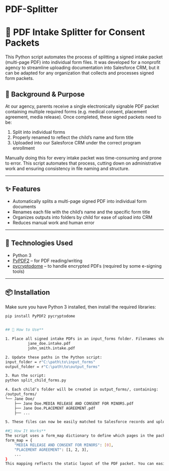 # PDF-Splitter
# 🧾 PDF Intake Splitter for Consent Packets

This Python script automates the process of splitting a signed intake packet (multi-page PDF) into individual form files. It was developed for a nonprofit agency to streamline uploading documentation into Salesforce CRM, but it can be adapted for any organization that collects and processes signed form packets.

## 📘 Background & Purpose

At our agency, parents receive a single electronically signable PDF packet containing multiple required forms (e.g. medical consent, placement agreement, media release). Once completed, these signed packets need to be:

1. Split into individual forms
2. Properly renamed to reflect the child’s name and form title
3. Uploaded into our Salesforce CRM under the correct program enrollment

Manually doing this for every intake packet was time-consuming and prone to error. This script automates that process, cutting down on administrative work and ensuring consistency in file naming and structure.

---

## ✨ Features

- Automatically splits a multi-page signed PDF into individual form documents
- Renames each file with the child’s name and the specific form title
- Organizes outputs into folders by child for ease of upload into CRM
- Reduces manual work and human error

---

## 🔧 Technologies Used

- Python 3
- [PyPDF2](https://pypi.org/project/PyPDF2/) – for PDF reading/writing
- [pycryptodome](https://pypi.org/project/pycryptodome/) – to handle encrypted PDFs (required by some e-signing tools)

---

## 📦 Installation

Make sure you have Python 3 installed, then install the required libraries:

```bash
pip install PyPDF2 pycryptodome


## 🚀 How to Use**

1. Place all signed intake PDFs in an input_forms folder. Filenames should begin with the child’s name:
          jane_doe.intake.pdf
          john_smith.intake.pdf

2. Update these paths in the Python script:
input_folder = r"C:\path\to\input_forms"
output_folder = r"C:\path\to\output_forms"

3. Run the script:
python split_child_forms.py

4. Each child’s folder will be created in output_forms/, containing:
/output_forms/
└── Jane Doe/
    ├── Jane Doe.MEDIA RELEASE AND CONSENT FOR MINORS.pdf
    ├── Jane Doe.PLACEMENT AGREEMENT.pdf
    ├── ...

5. These files can now be easily matched to Salesforce records and uploaded accordingly.

##🧠 How It Works**
The script uses a form_map dictionary to define which pages in the packet correspond to which forms. Example:
form_map = {
    "MEDIA RELEASE AND CONSENT FOR MINORS": [0],
    "PLACEMENT AGREEMENT": [1, 2, 3],
    ...
}
This mapping reflects the static layout of the PDF packet. You can easily edit it if your agency changes the packet format in the future.

